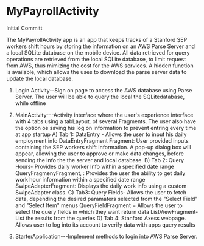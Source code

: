 # MyPayrollActivity
Initial Committ


The MyPayrollActivity app is an app that keeps tracks of a Stanford SEP workers shift hours by storing the information
on an AWS Parse Server and a local SQLite database on the mobile device. All data retrieved for query operations are retrieved from 
the local SQLite database, to limit request from AWS, thus mimizing the cost for the AWS services. A hidden function is available, which 
allows the uses to download the parse server data to update the local database. 

1) Login Activity--Sign on page to access the AWS database using Parse Server. The user will be able to query the local 
                   the SQLitedatabase, while offline
2) MainActivity---Activity interface where the user's experience interface with 4 tabs using a tabLayout.
                of several Fragments. The user also have the option os saving his log on information to prevent entring every time 
                at app startup
      A) Tab 1: DataEntry - Allows the user to input his daily employment info
                DataEntryFragment Fragment:  User provided inputs containing the SEP workers shift information. A pop-up dialog
                box will appear, allowing the user to approve or make data changes, before sending the info the the server and 
                local database.
      B) Tab 2: Query Hours- Provides daily worker Info within a specified date range
                QueryFragmenyFragment, : Provides the user the ability to get daily work hour information within a specified date range
                SwipeAdapterFragment: Displays the daily work info using a custom SwipeAdapter class.
      C) Tab3: Query Fields- Allows the user to fetch data, depending the desired paramaters selected from the "Select Field" and
               "Select Item" menus
               QueryFieldFragment = Allows the user to select the query fields in which they want return data
               ListViewFragment- List the results from the queries
      D) Tab 4: Stanford Axess webpage. Allows user to log into its account to verify data with apps query results


3) StarterApplication---Implement methods to login into AWS Parse Server.
